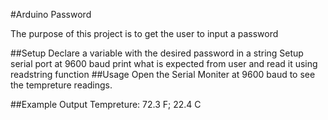 #Arduino Password

The purpose of this project is to get the user to input a password

##Setup
Declare a variable with the desired password in a string
Setup serial port at 9600 baud
print what is expected from user and read it using readstring function
##Usage Open the Serial Moniter at 9600 baud to see the tempreture readings.

##Example Output Tempreture: 72.3 F; 22.4 C
